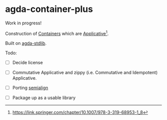 # agda-container-plus

Work in progress!

Construction of [Containers](https://github.com/agda/agda-stdlib/blob/833f0facb24151c82c50bdb2359d648cce9f9661/src/Data/Container/Core.agda) which are [Applicative](https://github.com/agda/agda-stdlib/blob/833f0facb24151c82c50bdb2359d648cce9f9661/src/Effect/Applicative.agda)[^1].

[^1]: https://link.springer.com/chapter/10.1007/978-3-319-68953-1_8

Built on [agda-stdlib](https://github.com/agda/agda-stdlib).

Todo:

- [ ] Decide license
- [ ] Commutative Applicative and zippy (i.e. Commutative and Idempotent) Applicative.
- [ ] Porting [semialign](https://hackage.haskell.org/package/semialign-1.2)
- [ ] Package up as a usable library

